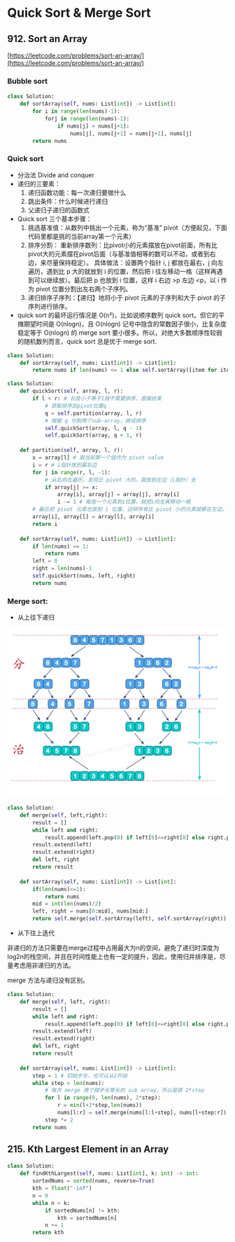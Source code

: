 # Quick Sort & Merge Sort

## 912. Sort an Array

[https://leetcode.com/problems/sort-an-array/](https://leetcode.com/problems/sort-an-array/)

### Bubble sort

```python
class Solution:
    def sortArray(self, nums: List[int]) -> List[int]:
        for i in range(len(nums)-1):
            forj in range(len(nums)-1):
                if nums[j] > nums[j+1]:
                    nums[j], nums[j+1] = nums[j+1], nums[j]
        return nums
```

### Quick sort 

* 分治法 Divide and conquer
* 递归的三要素：
  1. 递归函数功能：每一次递归要做什么
  2. 跳出条件：什么时候进行递归
  3. 父递归子递归的函数式
* Quick sort 三个基本步骤：
  1. 挑选基准值：从数列中挑出一个元素，称为“基准” pivot（方便起见，下面代码里都是挑的当前array第一个元素）
  2. 排序分割： 重新排序数列：比pivot小的元素摆放在pivot前面，所有比pivot大的元素摆在pivot后面（与基准值相等的数可以不动，或者到右边，来尽量保持稳定）。 具体做法：设置两个指针 i, j 都放在最右，j 向左遍历，遇到比 p 大的就放到 i 的位置，然后把 i 往左移动一格（这样再遇到可以继续放）。最后把 p 也放到 i 位置，这样 i 右边 &gt;p 左边 &lt;p，以 i 作为 pivot 位置分割出左右两个子序列。
  3. 递归排序子序列：【递归】地将小于 pivot 元素的子序列和大于 pivot 的子序列进行排序。
* quick sort 的最坏运行情况是 O\(n²\)，比如说顺序数列 quick sort。但它的平摊期望时间是 O\(nlogn\)，且 O\(nlogn\) 记号中隐含的常数因子很小，比复杂度稳定等于 O\(nlogn\) 的 merge sort 要小很多。所以，对绝大多数顺序性较弱的随机数列而言，quick sort 总是优于 merge sort.

```python
class Solution:
    def sortArray(self, nums: List[int]) -> List[int]:
        return nums if len(nums) <= 1 else self.sortArray([item for item in nums[1:] if item <= nums[0]]) + [nums[0]] + self.sortArray([item for item in nums[1:] if item > nums[0]])
```

```python
class Solution:
    def quickSort(self, array, l, r):
        if l < r: # 长度小于等于1就不需要排序，直接结束
            # 获取排序后pivot位置q
            q = self.partition(array, l, r)
            # 根据 q 分割两个sub-array，继续排序
            self.quickSort(array, l, q - 1)
            self.quickSort(array, q + 1, r)

    def partition(self, array, l, r):
        x = array[l] # 取当前第一个值作为 pivot value
        i = r # i指针放到最右边
        for j in range(r, l, -1):
            # 从右向左遍历，发现比 pivot 大的，就放到左边（i指针）去
            if array[j] >= x:
                array[i], array[j] = array[j], array[i]
                i -= 1 # 每放一个元素到i位置，就把i向左再移动一格
        # 最后把 pivot 元素也放到 i 位置，这样所有比 pivot 小的元素就都在左边，比它大的在右边
        array[i], array[l] = array[l], array[i]
        return i

    def sortArray(self, nums: List[int]) -> List[int]:
        if len(nums) <= 1:
            return nums
        left = 0
        right = len(nums)-1
        self.quickSort(nums, left, right)
        return nums
```

### Merge sort:

* 从上往下递归

![](.gitbook/assets/image%20%281%29.png)

```python
class Solution:
    def merge(self, left,right):
        result = []
        while left and right:
            result.append(left.pop(0) if left[0]<=right[0] else right.pop(0))
        result.extend(left)
        result.extend(right)
        del left, right
        return result

    def sortArray(self, nums: List[int]) -> List[int]:
        if(len(nums)<=1):
            return nums
        mid = int(len(nums)/2)
        left, right = nums[0:mid], nums[mid:]
        return self.merge(self.sortArray(left), self.sortArray(right))
```

* 从下往上迭代

非递归的方法只需要在merge过程中占用最大为n的空间，避免了递归时深度为log2n的栈空间，并且在时间性能上也有一定的提升，因此，使用归并排序是，尽量考虑用非递归的方法。

merge 方法与递归没有区别。

```python
class Solution:
    def merge(self, left, right):
        result = []
        while left and right:
            result.append(left.pop(0) if left[0]<=right[0] else right.pop(0))
        result.extend(left)
        result.extend(right)
        del left, right
        return result

    def sortArray(self, nums: List[int]) -> List[int]:
        step = 1 # 初始步长，也可以从2开始
        while step < len(nums):
            # 每次 merge 两个跟步长等长的 sub array，所以是跳 2*step
            for l in range(0, len(nums), 2*step): 
                r = min(l+2*step,len(nums))
                nums[l:r] = self.merge(nums[l:l+step], nums[l+step:r])
            step *= 2
        return nums
```

## 215. Kth Largest Element in an Array

```python
class Solution:
    def findKthLargest(self, nums: List[int], k: int) -> int:
        sortedNums = sorted(nums, reverse=True)
        kth = float("-inf")
        n = 0
        while n < k:
            if sortedNums[n] != kth:
                kth = sortedNums[n]
            n += 1
        return kth
```


